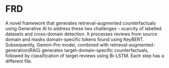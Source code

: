 # FRD
A novel framework that generates retrieval-augmented counterfactuals using Generative AI to address these two challenges – scarcity of labelled datasets and cross-domain detection. It processes reviews from source domain and masks domain-specific tokens found using KeyBERT. Subsequently, Gemini-Pro model, combined with retrieval-augmented-generation(RAG) generates target-domain-specific counterfactuals, followed by classification of target reviews using Bi-LSTM.
Each step has a different file.
